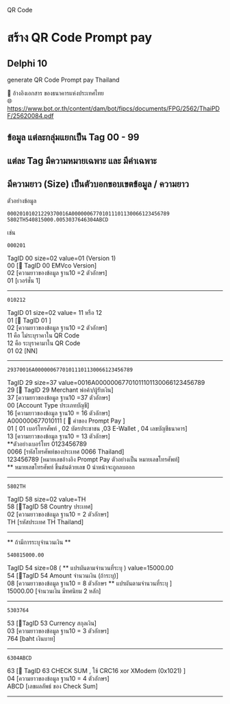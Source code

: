 QR Code

# สร้าง QR Code Prompt pay
## Delphi 10

generate QR Code Prompt pay Thailand

📌 อ้างอิงเอกสาร ของธนาคารแห่งประเทศไทย \
🌐 https://www.bot.or.th/content/dam/bot/fipcs/documents/FPG/2562/ThaiPDF/25620084.pdf


## ข้อมูล แต่ละกลุ่มแยกเป็น Tag 00 - 99 
## แต่ละ Tag มีความหมายเฉพาะ และ มีค่าเฉพาะ 
มีความยาว (Size) เป็นตัวบอกขอบเขตข้อมูล / ความยาว 
---
ตัวอย่างข้อมูล
```
00020101021229370016A00000067701011101130066123456789
5802TH540815000.0053037646304ABCD
```


เช่น 
```
000201
```
TagID 00 size=02 value=01 (Version 1) \
00  [🔷 TagID 00  EMVco Version] \
02  [ความยาวของข้อมูล ฐาน10 =2 ตัวอักษร] \
01  [เวอร์ชั่น 1]

 ---
```
010212
```

TagID 01 size=02 value= 11 หรือ 12  \
01     [🔷 TagID 01 ] \
02     [ความยาวของข้อมูล ฐาน10 =2 ตัวอักษร] \
11 คือ ไม่ระบุราคาใน QR Code \
12 คือ ระบุราคามาใน QR Code \
01 02 [NN] 

---
```
29370016A00000067701011101130066123456789
```

TagID 29 size=37 value=0016A00000067701011101130066123456789 \
29     [🔷 TagID 29 Merchant พ่อค้า/ผู้รับเงิน] \
37     [ความยาวของข้อมูล ฐาน10 =37 ตัวอักษร] \
  00     [Account Type ประเภทบัญชี] \
  16     [ความยาวของข้อมูล ฐาน10 = 16  ตัวอักษร] \
     A000000677010111  [ 📌 ค่าของ Prompt Pay ] \
	  01     [ 01 เบอร์โทรศัพท์ , 02 บัตรประชาชน ,03 E-Wallet , 04 เลขบัญชีธนาคาร] \
	  13     [ความยาวของข้อมูล ฐาน10 = 13  ตัวอักษร] \
	  **ตัวอย่างเบอร์โทร 0123456789 \
	  0066    [รหัสโทรศัพท์ของประเทศ 0066 Thailand] \
	  123456789   [หมายเลขอ้างอิง Prompt Pay ตัวอย่างเป็น หมายเลขโทรศัพท์] \
	  ** หมายเลขโทรศัพท์ ขึ้นต้นด้วยเลข 0 นำหน้าจะถูกลบออก 

---
```
5802TH
```

TagID 58 size=02 value=TH \
58     [🔷TagID 58 Country ประเทศ]  \
02     [ความยาวของข้อมูล ฐาน10 = 2  ตัวอักษร]  \
TH     [รหัสประเทศ TH Thailand] 

---
** ถ้ามีการระบุจำนวนเงิน **
```
540815000.00
```

TagID 54 size=08 ( ** แปรผันตามจำนวนที่ระบุ ) value=15000.00  \
54     [🔷TagID 54 Amount จำนวนเงิน (ถ้าระบุ)]  \
08     [ความยาวของข้อมูล ฐาน10 = 8  ตัวอักษร ** แปรผันตามจำนวนที่ระบุ ] \
15000.00   [จำนวนเงิน มีทศนิยม 2 หลัก] 

---
```
5303764
```

53     [🔷TagID 53 Currency สกุลเงิน] \
03     [ความยาวของข้อมูล ฐาน10 = 3  ตัวอักษร] \
 764     [baht เงินบาท] 
 
---
```
6304ABCD
```

63     [🔷 TagID 63 CHECK SUM , ใช้ CRC16 xor XModem (0x1021) ] \
04     [ความยาวของข้อมูล ฐาน10 = 4  ตัวอักษร] \
ABCD    [เลขผลลัพธ์ ของ Check Sum] 

---

